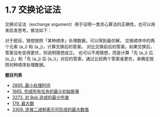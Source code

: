 # 1.7 交换论证法

交换论证法（exchange argument）用于证明一类贪心算法的正确性，也可以用来启发思考。做法如下：

对于题目，猜想按照「某种顺序」处理数据，可以得到最优解。
交换顺序中的两个元素 \(a_i\) 和 \(a_j\)，计算交换后的答案。
对比交换前后的答案。如果交换后，答案没有变得更优，则说明猜想成立。
也可以不用猜想，而是计算「先 \(a_i\) 后 \(a_j\)」和「先 \(a_j\) 后 \(a_i\)」对应的答案，通过比较两个答案谁更优，来确定按照何种顺序处理数据。

**题目列表**

- [2895. 最小处理时间](https://leetcode.cn/problems/minimum-processing-time/description/)
- [1665. 完成所有任务的最少初始能量](https://leetcode.cn/problems/minimum-initial-energy-to-finish-tasks/description/)
- [3273. 对 Bob 造成的最少伤害](https://leetcode.cn/problems/minimum-amount-of-damage-dealt-to-bob/description/)
- [179. 最大数](https://leetcode.cn/problems/largest-number/description/)
- [3309. 连接二进制表示可形成的最大数值](https://leetcode.cn/problems/maximum-possible-number-by-binary-concatenation/description/)
